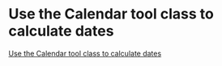 # Use the Calendar tool class to calculate dates
[Use the Calendar tool class to calculate dates](https://aiwithcloud.com/2022/09/19/use_the_calendar_tool_class_to_calculate_dates/)